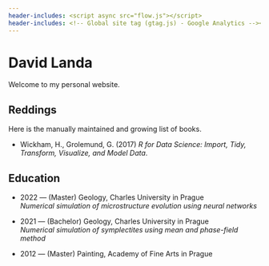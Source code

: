 ```yaml
---
header-includes: <script async src="flow.js"></script>
header-includes: <!-- Global site tag (gtag.js) - Google Analytics --><script async src="https://www.googletagmanager.com/gtag/js?id=UA-141722838-1"></script><script>window.dataLayer = window.dataLayer || [];function gtag(){dataLayer.push(arguments);}gtag('js', new Date());gtag('config', 'UA-141722838-1');</script>
---
```


# David Landa

Welcome to my personal website.

<canvas id="canvas" width="600px" height=600px></canvas>

## Reddings

Here is the manually maintained and growing list of books. 

- Wickham, H., Grolemund, G. (2017) _R for Data Science: Import, Tidy, Transform, Visualize, and Model Data_. 

## Education

- 2022 &mdash; (Master) Geology, Charles University in Prague<br />
  _Numerical simulation of microstructure evolution using neural networks_

- 2021 &mdash; (Bachelor) Geology, Charles University in Prague<br />
  _Numerical simulation of symplectites using mean and phase-field method_

- 2012 &mdash; (Master) Painting, Academy of Fine Arts in Prague
